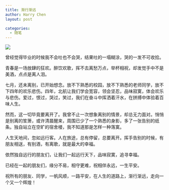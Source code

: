 ```yaml
---
title: 渐行渐远
author: Harry Chen
layout: post

categories:
  - 随笔
---
```


![][1]

  曾经觉得毕业的时候我不会吐也不会哭，结果吐的一塌糊涂，哭的一发不可收拾。

  青春是一场放肆的狂欢。醉饮欢歌，挥不去离愁万点，举杯相祝，却发觉手中不是美酒，点点是离人泪。

  七月，还未离别，已开始想念。放不下熟悉的校园，放不下熟悉的老师同学，放不下四年的欢乐悲伤。四年，北航让我们学会宽容，领会坚忍，品味寂寞，体会欢乐与悲伤。爱过，恨过，哭过，笑过，我们在奋斗中挥洒着汗水，在拼搏中体验着百味人生。

  然而，这一切毕竟要离开了。我曾不止一次想象离别的情景，却总无力面对。悄悄是别离的笙箫，或许清晨醒来，周围已少了一个熟悉的身影，多了一张告别的纸条。独自站立在空旷的宿舍楼，我不知道那是怎样一种落寞。

  人生天地间，忽如远行客。人在旅途，总有停留，总要离开。挥手告别的时候，有朋友相送，有别酒，有离歌，就是最大的幸福。

  依然独自远行的朋友们，让我们一起远行天下，品味寂寞，追寻幸福。

  已经在一起的朋友们，缘分不易，相守更难，祝相伴永远，一生平安。

  祝所有的朋友、同学，一帆风顺，一路平安，在人生的道路上，渐行渐远，走向一个又一个辉煌！

[1]: http://fmn.xnimg.cn/fmn041/20100628/0635/b_large_rAkA_639900000e452d10.jpg
